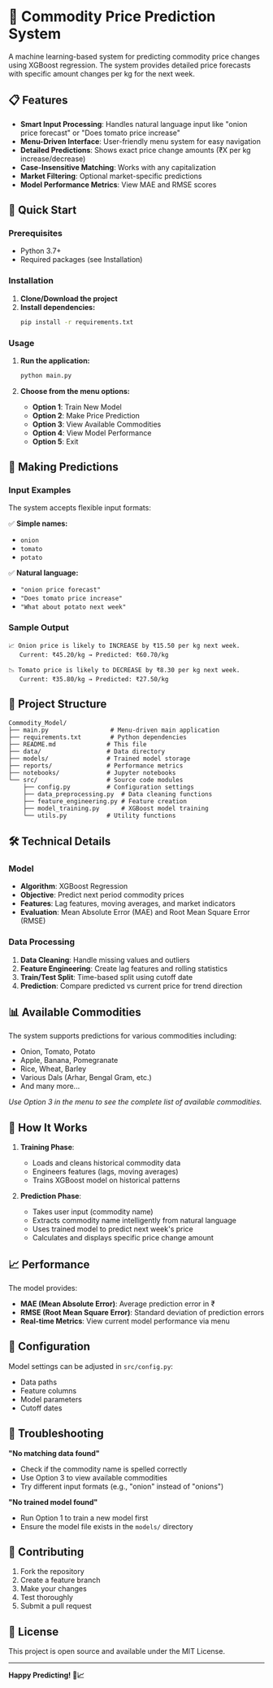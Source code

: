 # 🌾 Commodity Price Prediction System

A machine learning-based system for predicting commodity price changes using XGBoost regression. The system provides detailed price forecasts with specific amount changes per kg for the next week.

## 📋 Features

- **Smart Input Processing**: Handles natural language input like "onion price forecast" or "Does tomato price increase"
- **Menu-Driven Interface**: User-friendly menu system for easy navigation
- **Detailed Predictions**: Shows exact price change amounts (₹X per kg increase/decrease)
- **Case-Insensitive Matching**: Works with any capitalization
- **Market Filtering**: Optional market-specific predictions
- **Model Performance Metrics**: View MAE and RMSE scores

## 🚀 Quick Start

### Prerequisites
- Python 3.7+
- Required packages (see Installation)

### Installation

1. **Clone/Download the project**
2. **Install dependencies:**
   ```bash
   pip install -r requirements.txt
   ```

### Usage

1. **Run the application:**
   ```bash
   python main.py
   ```

2. **Choose from the menu options:**
   - **Option 1**: Train New Model
   - **Option 2**: Make Price Prediction
   - **Option 3**: View Available Commodities
   - **Option 4**: View Model Performance
   - **Option 5**: Exit

## 🔮 Making Predictions

### Input Examples
The system accepts flexible input formats:

✅ **Simple names:**
- `onion`
- `tomato`
- `potato`

✅ **Natural language:**
- `"onion price forecast"`
- `"Does tomato price increase"`
- `"What about potato next week"`

### Sample Output
```
📈 Onion price is likely to INCREASE by ₹15.50 per kg next week.
   Current: ₹45.20/kg → Predicted: ₹60.70/kg
```

```
📉 Tomato price is likely to DECREASE by ₹8.30 per kg next week.
   Current: ₹35.80/kg → Predicted: ₹27.50/kg
```

## 📁 Project Structure

```
Commodity_Model/
├── main.py                 # Menu-driven main application
├── requirements.txt        # Python dependencies
├── README.md              # This file
├── data/                  # Data directory
├── models/                # Trained model storage
├── reports/               # Performance metrics
├── notebooks/             # Jupyter notebooks
└── src/                   # Source code modules
    ├── config.py          # Configuration settings
    ├── data_preprocessing.py  # Data cleaning functions
    ├── feature_engineering.py # Feature creation
    ├── model_training.py      # XGBoost model training
    └── utils.py           # Utility functions
```

## 🛠️ Technical Details

### Model
- **Algorithm**: XGBoost Regression
- **Objective**: Predict next period commodity prices
- **Features**: Lag features, moving averages, and market indicators
- **Evaluation**: Mean Absolute Error (MAE) and Root Mean Square Error (RMSE)

### Data Processing
1. **Data Cleaning**: Handle missing values and outliers
2. **Feature Engineering**: Create lag features and rolling statistics
3. **Train/Test Split**: Time-based split using cutoff date
4. **Prediction**: Compare predicted vs current price for trend direction

## 📊 Available Commodities

The system supports predictions for various commodities including:
- Onion, Tomato, Potato
- Apple, Banana, Pomegranate
- Rice, Wheat, Barley
- Various Dals (Arhar, Bengal Gram, etc.)
- And many more...

*Use Option 3 in the menu to see the complete list of available commodities.*

## 🎯 How It Works

1. **Training Phase**: 
   - Loads and cleans historical commodity data
   - Engineers features (lags, moving averages)
   - Trains XGBoost model on historical patterns

2. **Prediction Phase**:
   - Takes user input (commodity name)
   - Extracts commodity name intelligently from natural language
   - Uses trained model to predict next week's price
   - Calculates and displays specific price change amount

## 📈 Performance

The model provides:
- **MAE (Mean Absolute Error)**: Average prediction error in ₹
- **RMSE (Root Mean Square Error)**: Standard deviation of prediction errors
- **Real-time Metrics**: View current model performance via menu

## 🔧 Configuration

Model settings can be adjusted in `src/config.py`:
- Data paths
- Feature columns
- Model parameters
- Cutoff dates

## 🚨 Troubleshooting

**"No matching data found"**
- Check if the commodity name is spelled correctly
- Use Option 3 to view available commodities
- Try different input formats (e.g., "onion" instead of "onions")

**"No trained model found"**
- Run Option 1 to train a new model first
- Ensure the model file exists in the `models/` directory

## 🤝 Contributing

1. Fork the repository
2. Create a feature branch
3. Make your changes
4. Test thoroughly
5. Submit a pull request

## 📄 License

This project is open source and available under the MIT License.

---

**Happy Predicting! 🌾📈**

